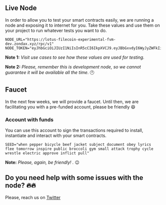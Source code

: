 ## Live Node

In order to allow you to test your smart contracts easily, we are running a node and exposing it to internet for you. 
Take these values and use them on your project to run whatever tests you want to do.
```
NODE_URL="https://lotus-filecoin-experimental-fvm-dev.zondax.xyz/rpc/v1"
NODE_TOKEN="eyJhbGciOiJIUzI1NiIsInR5cCI6IkpXVCJ9.eyJBbGxvdyI6WyJyZWFkIiwid3JpdGUiLCJzaWduIiwiYWRtaW4iXX0.OqMuzGRLfI97giJdk8HaxvWx0XKJdBP2XTm1addpgWo"
```

**Note 1:** _Visit use cases to see how these values are used for testing._

**Note 2:** _Please, remember this is development node, so we cannot guarantee it will be available all the time._ :clock1:

## Faucet 

In the next few weeks, we will provide a faucet. Until then, we are facilitating you with a pre-funded account, please be friendly :smile:

### Account with funds
You can use this account to sign the transactions required to install, instantiate and interact with your smart contracts.

```
SEED="when pepper bicycle beef jacket subject document obey lyrics flee tomorrow inspire public broccoli gym small attack trophy cycle wrestle electric approve inflict pull"
```

**Note:** _Please, again, be friendly! ._ :wink:

## Do you need help with some issues with the node?  :fire::fire:
Please, reach us on [Twitter](https://twitter.com/_zondax_)
